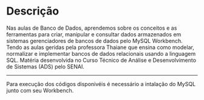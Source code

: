 # Descrição

Nas aulas de Banco de Dados, aprendemos sobre os conceitos e as ferramentas para criar, manipular e consultar dados armazenados em sistemas gerenciadores de bancos de dados pelo MySQL Workbench. Tendo as aulas geridas pela professora Thaiane que ensina como modelar, normalizar e implementar bancos de dados relacionais usando a linguagem SQL.
Matéria desenvolvida no Curso Técnico de Análise e Desenvolvimento de Sistemas (ADS) pelo SENAI.

---

Para execução dos códigos disponivéis é necessário a intalação do MySQL junto com seu Workbench.

